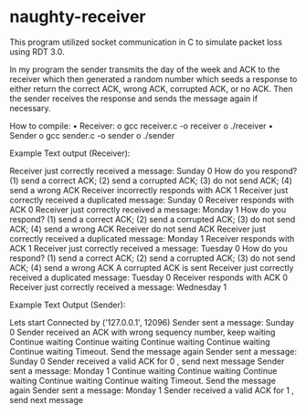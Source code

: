 # naughty-receiver
This program utilized socket communication in C to simulate packet loss using RDT 3.0.

In my program the sender transmits the day of the week and ACK to the receiver which then generated a random number which seeds a response to either return the correct ACK, wrong ACK, corrupted ACK, or no ACK. Then the sender receives the response and sends the message again if necessary.


How to compile:
•	Receiver:
o	gcc receiver.c -o receiver
o	./receiver
•	Sender
o	gcc sender.c -o sender
o	./sender


Example Text output (Receiver):

Receiver just correctly received a message: Sunday 0
How do you respond?
(1) send a correct ACK; (2) send a corrupted ACK; (3) do not send ACK; (4) send a wrong ACK
Receiver incorrectly responds with ACK 1
Receiver just correctly received a duplicated message: Sunday 0
Receiver responds with ACK 0
Receiver just correctly received a message: Monday 1
How do you respond?
(1) send a correct ACK; (2) send a corrupted ACK; (3) do not send ACK; (4) send a wrong ACK
Receiver do not send ACK
Receiver just correctly received a duplicated message: Monday 1
Receiver responds with ACK 1
Receiver just correctly received a message: Tuesday 0
How do you respond?
(1) send a correct ACK; (2) send a corrupted ACK; (3) do not send ACK; (4) send a wrong ACK
A corrupted ACK is sent
Receiver just correctly received a duplicated message: Tuesday 0
Receiver responds with ACK 0
Receiver just correctly received a message: Wednesday 1

Example Text Output (Sender):

Lets start
Connected by ('127.0.0.1', 12096)
Sender sent a message: Sunday 0
Sender received an ACK with wrong sequency number, keep waiting
Continue waiting
Continue waiting
Continue waiting
Continue waiting
Continue waiting
Timeout. Send the message again
Sender sent a message: Sunday 0
Sender received a valid ACK for 0 , send next message
Sender sent a message: Monday 1
Continue waiting
Continue waiting
Continue waiting
Continue waiting
Continue waiting
Timeout. Send the message again
Sender sent a message: Monday 1
Sender received a valid ACK for 1 , send next message
